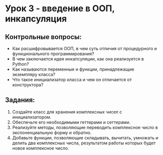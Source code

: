 # Урок 3 - введение в ООП, инкапсуляция
## Контрольные вопросы:
- Как расшифровывается ООП, в чем суть отличия от процедурного и функционального программирования?
- В чем заключается идея инкапсуляции, как она реализуется в Python?
- Как называются переменные и функции, принадлежащие экземпляру класса? 
- Что такое инициализатор класса и чем он отличается от конструктора?

## Задания:
1) Создайте класс для хранения комплексных чисел с инициализатором.
2) Обеспечьте его необходимыми геттерами и сеттерами.
3) Реализуйте методы, позволяющие переводить комплексное число в экспоненциальную форму и обратно.
4) Добавьте функции, позволяющие складывать, вычитать, умножать и делить два комплексных числа, 
   результатом работы которых будет новое комплексное число.


